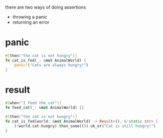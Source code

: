
there are two ways of doing assertions
* throwing a panic
* returning an error

# panic 
```rust 
#[then("the cat is not hungry")]
fn cat_is_fed(_: &mut AnimalWorld) {
    panic!("Cats are always hungry!")
}
```

# result 
```rust 
#[when("I feed the cat")]
fn feed_cat(_: &mut AnimalWorld) {}

#[then("the cat is not hungry")]
fn cat_is_fed(world: &mut AnimalWorld) -> Result<(), &'static str> {
    (!world.cat.hungry).then_some(()).ok_or("Cat is still hungry!")
}

```
